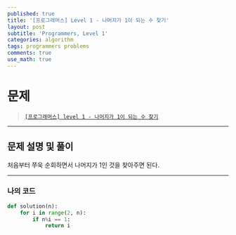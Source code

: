 ```yaml
---
published: true
title: '[프로그래머스] Level 1 - 나머지가 1이 되는 수 찾기'
layout: post
subtitle: 'Programmers, Level 1'
categories: algorithm
tags: programmers problems
comments: true
use_math: true
---
```


# **문제**

> [`[프로그래머스] level 1 - 나머지가 1이 되는 수 찾기`](https://school.programmers.co.kr/learn/courses/30/lessons/87389)

---
## **문제 설명 및 풀이**

처음부터 쭈욱 순회하면서 나머지가 1인 것을 찾아주면 된다.

---
### 나의 코드
```python
def solution(n):
    for i in range(2, n):
        if n%i == 1:
            return i
```
